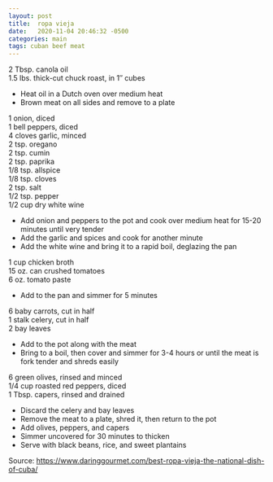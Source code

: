 ```yaml
---
layout: post
title:  ropa vieja
date:   2020-11-04 20:46:32 -0500
categories: main
tags: cuban beef meat
---
```


2 Tbsp. canola oil  
1.5 lbs. thick-cut chuck roast, in 1″ cubes

* Heat oil in a Dutch oven over medium heat
* Brown meat on all sides and remove to a plate

1 onion, diced  
1 bell peppers, diced  
4 cloves garlic, minced  
2 tsp. oregano  
2 tsp. cumin  
2 tsp. paprika  
1/8 tsp. allspice  
1/8 tsp. cloves  
2 tsp. salt  
1/2 tsp. pepper  
1/2 cup dry white wine

* Add onion and peppers to the pot and cook over medium heat for 15-20 minutes until very tender
* Add the garlic and spices and cook for another minute
* Add the white wine and bring it to a rapid boil, deglazing the pan

1 cup chicken broth  
15 oz. can crushed tomatoes  
6 oz. tomato paste

* Add to the pan and simmer for 5 minutes

6 baby carrots, cut in half  
1 stalk celery, cut in half  
2 bay leaves

* Add to the pot along with the meat
* Bring to a boil, then cover and simmer for 3-4 hours or until the meat is fork tender and shreds easily

6 green olives, rinsed and minced  
1/4 cup roasted red peppers, diced  
1 Tbsp. capers, rinsed and drained

* Discard the celery and bay leaves
* Remove the meat to a plate, shred it, then return to the pot
* Add olives, peppers, and capers
* Simmer uncovered for 30 minutes to thicken
* Serve with black beans, rice, and sweet plantains

Source: <https://www.daringgourmet.com/best-ropa-vieja-the-national-dish-of-cuba/>
